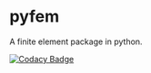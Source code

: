 # pyfem
A finite element package in python.

[![Codacy Badge](https://app.codacy.com/project/badge/Grade/edb591b2f4664b8ba6fb2ddeba70d22d)](https://app.codacy.com/gh/sunwhale/pyfem/dashboard?utm_source=gh&utm_medium=referral&utm_content=&utm_campaign=Badge_grade)